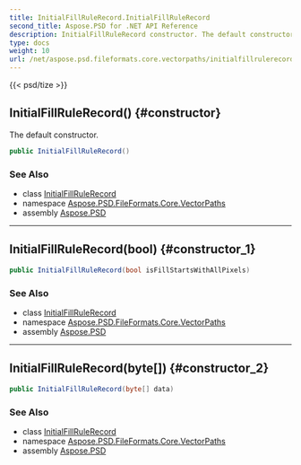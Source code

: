 ```yaml
---
title: InitialFillRuleRecord.InitialFillRuleRecord
second_title: Aspose.PSD for .NET API Reference
description: InitialFillRuleRecord constructor. The default constructor
type: docs
weight: 10
url: /net/aspose.psd.fileformats.core.vectorpaths/initialfillrulerecord/initialfillrulerecord/
---
```

{{< psd/tize >}}
## InitialFillRuleRecord() {#constructor}

The default constructor.

```csharp
public InitialFillRuleRecord()
```

### See Also

* class [InitialFillRuleRecord](../)
* namespace [Aspose.PSD.FileFormats.Core.VectorPaths](../../initialfillrulerecord/)
* assembly [Aspose.PSD](../../../)

---

## InitialFillRuleRecord(bool) {#constructor_1}

```csharp
public InitialFillRuleRecord(bool isFillStartsWithAllPixels)
```

### See Also

* class [InitialFillRuleRecord](../)
* namespace [Aspose.PSD.FileFormats.Core.VectorPaths](../../initialfillrulerecord/)
* assembly [Aspose.PSD](../../../)

---

## InitialFillRuleRecord(byte[]) {#constructor_2}

```csharp
public InitialFillRuleRecord(byte[] data)
```

### See Also

* class [InitialFillRuleRecord](../)
* namespace [Aspose.PSD.FileFormats.Core.VectorPaths](../../initialfillrulerecord/)
* assembly [Aspose.PSD](../../../)


